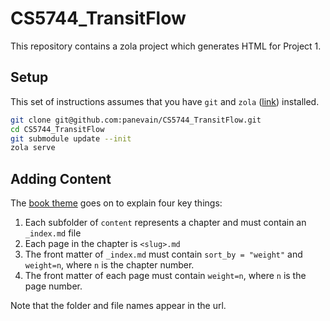 # CS5744_TransitFlow

This repository contains a zola project which generates HTML for Project 1.

## Setup

This set of instructions assumes that you have `git` and `zola` ([link](https://getzola.org)) installed.

```bash
git clone git@github.com:panevain/CS5744_TransitFlow.git
cd CS5744_TransitFlow
git submodule update --init
zola serve
```

## Adding Content

The [book theme](https://www.getzola.org/themes/book/) goes on to explain four key things:
1. Each subfolder of `content` represents a chapter and must contain an `_index.md` file
2. Each page in the chapter is `<slug>.md`
3. The front matter of `_index.md` must contain `sort_by = "weight"` and `weight=n`, where `n` is the chapter number.
4. The front matter of each page must contain `weight=n`, where `n` is the page number.

Note that the folder and file names appear in the url.
